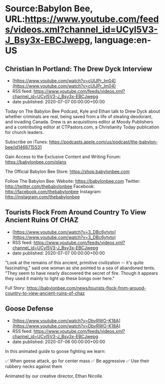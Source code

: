 # Source:Babylon Bee, URL:https://www.youtube.com/feeds/videos.xml?channel_id=UCyl5V3-J_Bsy3x-EBCJwepg, language:en-US

## Christian In Portland: The Drew Dyck Interview
 - [https://www.youtube.com/watch?v=cUIJPr_lm04](https://www.youtube.com/watch?v=cUIJPr_lm04)
 - RSS feed: https://www.youtube.com/feeds/videos.xml?channel_id=UCyl5V3-J_Bsy3x-EBCJwepg
 - date published: 2020-07-07 00:00:00+00:00

Today on The Babylon Bee Podcast, Kyle and Ethan talk to Drew Dyck about whether criminals are real, being saved from a life of stealing deodorant, and invading Canada. 
Drew is an acquisitions editor at Moody Publishers and a contributing editor at CTPastors.com, a Christianity Today publication for church leaders.

Subscribe on iTunes: https://podcasts.apple.com/us/podcast/the-babylon-bee/id1468715531

Gain Access to the Exclusive Content and Writing Forum: https://babylonbee.com/plans

The Official Babylon Bee Store: https://shop.babylonbee.com

Follow The Babylon Bee:
Website: https://babylonbee.com
Twitter: http://twitter.com/thebabylonbee
Facebook: http://facebook.com/thebabylonbee
Instagram: http://instagram.com/thebabylonbee

## Tourists Flock From Around Country To View Ancient Ruins Of CHAZ
 - [https://www.youtube.com/watch?v=3_DBc6ytyto](https://www.youtube.com/watch?v=3_DBc6ytyto)
 - RSS feed: https://www.youtube.com/feeds/videos.xml?channel_id=UCyl5V3-J_Bsy3x-EBCJwepg
 - date published: 2020-07-07 00:00:00+00:00

"Look at the remains of this ancient, primitive civilization -- it's quite fascinating," said one woman as she pointed to a sea of abandoned tents. "They seem to have nearly discovered the secret of fire. Though it appears they used it mainly to light up these bongs over here."

Full Story: https://babylonbee.com/news/tourists-flock-from-around-country-to-view-ancient-ruins-of-chaz

## Goose Defense
 - [https://www.youtube.com/watch?v=DbyRWO-K18A](https://www.youtube.com/watch?v=DbyRWO-K18A)
 - RSS feed: https://www.youtube.com/feeds/videos.xml?channel_id=UCyl5V3-J_Bsy3x-EBCJwepg
 - date published: 2020-07-06 00:00:00+00:00

In this animated guide to goose fighting we learn:

✅ When geese attack, go for center mass
✅ Be aggressive
✅ Use their rubbery necks against them

Animated by our creative director, Ethan Nicolle.

